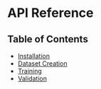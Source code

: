 # API Reference

## Table of Contents

- [Installation](../installation.md)
- [Dataset Creation](data_creation.md)
- [Training](training.md)
- [Validation](validation.md)